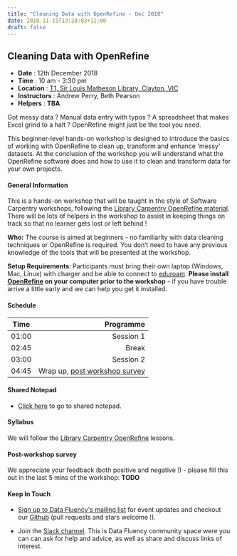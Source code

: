 ```yaml
---
title: "Cleaning Data with OpenRefine - Dec 2018"
date: 2018-11-15T13:28:03+11:00
draft: false
---
```


## Cleaning Data with OpenRefine

-	**Date** :		12th December 2018
-	**Time** :		10 am - 3:30 pm
-	**Location** :		[T1, Sir Louis Matheson Library, Clayton, VIC](https://goo.gl/maps/DUXk3v8UuWB2)
-	**Instructors** :	Andrew Perry, Beth Pearson
-	**Helpers** : 		**TBA**

Got messy data ? Manual data entry with typos ? A spreadsheet that makes Excel grind to a halt ? OpenRefine might just be the tool you need.

This beginner-level hands-on workshop is designed to introduce the basics of working with OpenRefine to clean up, transform and enhance 'messy' datasets. At the conclusion of the workshop you will understand what the OpenRefine software does and how to use it to clean and transform data for your own projects.


#### General Information

This is a hands-on workshop that will be taught in the style of Software Carpentry workshops, following the [Library Carpentry OpenRefine material](https://librarycarpentry.github.io/lc-open-refine/). There will be lots of helpers in the workshop to assist in keeping things on track so that no learner gets lost or left behind !

**Who:** The course is aimed at beginners - no familiarity with data cleaning techniques or OpenRefine is required. You don’t need to have any previous knowledge of the tools that will be presented at the workshop.

**Setup Requirements**: Participants must bring their own laptop (Windows, Mac, Linux) with charger and be able to connect to [eduroam](https://www.monash.edu/esolutions/network/connect-eduroam-wifi). **Please install [OpenRefine](http://openrefine.org/download.html) on your computer prior to the workshop** - if you have trouble arrive a little early and we can help you get it installed.

#### Schedule

Time | Programme
----------- | ------------------:
01:00 | Session 1
02:45 | Break
03:00 | Session 2
04:45 | Wrap up, [post workshop survey](#post-workshop-survey)

#### Shared Notepad

* [Click here](https://pad.carpentries.org/monash_openrefine_12_dec_2018) to go to shared notepad.


#### Syllabus

We will follow the [Library Carpentry OpenRefine](https://librarycarpentry.github.io/lc-open-refine/) lessons.


#### Post-workshop survey

We appreciate your feedback (both positive and negative !) - please fill this out in the last 5 mins of the workshop: 
**TODO**

#### Keep In Touch

* [Sign up to Data Fluency's mailing list](http://eepurl.com/dmzhGH) for event updates and checkout our [Github](https://github.com/MonashDataFluency) (pull requests and stars welcome !).

* Join the [Slack channel](https://datafluency.slack.com). This is Data Fluency community space were you can can ask for help and advice, as well as share and discuss links of interest.
